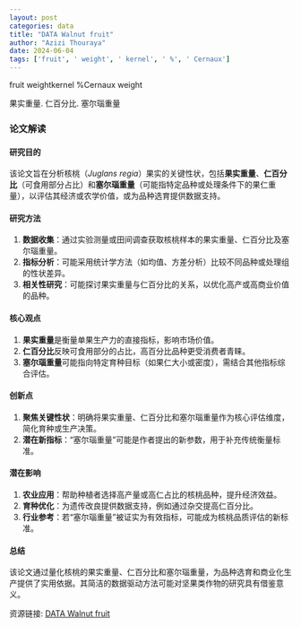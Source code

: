 ```yaml
---
layout: post
categories: data
title: "DATA Walnut fruit"
author: "Azizi Thouraya"
date: 2024-06-04
tags: ['fruit', ' weight', ' kernel', ' %', ' Cernaux']
---
```


fruit weightkernel %Cernaux weight

果实重量. 仁百分比. 塞尔瑙重量

### 论文解读  

#### **研究目的**  
该论文旨在分析核桃（*Juglans regia*）果实的关键性状，包括**果实重量**、**仁百分比**（可食用部分占比）和**塞尔瑙重量**（可能指特定品种或处理条件下的果仁重量），以评估其经济或农学价值，或为品种选育提供数据支持。  

#### **研究方法**  
1. **数据收集**：通过实验测量或田间调查获取核桃样本的果实重量、仁百分比及塞尔瑙重量。  
2. **指标分析**：可能采用统计学方法（如均值、方差分析）比较不同品种或处理组的性状差异。  
3. **相关性研究**：可能探讨果实重量与仁百分比的关系，以优化高产或高商业价值的品种。  

#### **核心观点**  
1. **果实重量**是衡量单果生产力的直接指标，影响市场价值。  
2. **仁百分比**反映可食用部分的占比，高百分比品种更受消费者青睐。  
3. **塞尔瑙重量**可能指向特定育种目标（如果仁大小或密度），需结合其他指标综合评估。  

#### **创新点**  
1. **聚焦关键性状**：明确将果实重量、仁百分比和塞尔瑙重量作为核心评估维度，简化育种或生产决策。  
2. **潜在新指标**：“塞尔瑙重量”可能是作者提出的新参数，用于补充传统衡量标准。  

#### **潜在影响**  
1. **农业应用**：帮助种植者选择高产量或高仁占比的核桃品种，提升经济效益。  
2. **育种优化**：为遗传改良提供数据支持，例如通过杂交提高仁百分比。  
3. **行业参考**：若“塞尔瑙重量”被证实为有效指标，可能成为核桃品质评估的新标准。  

#### **总结**  
该论文通过量化核桃的果实重量、仁百分比和塞尔瑙重量，为品种选育和商业化生产提供了实用依据。其简洁的数据驱动方法可能对坚果类作物的研究具有借鉴意义。

资源链接: [DATA Walnut fruit](https://doi.org/10.57760/sciencedb.09478)
